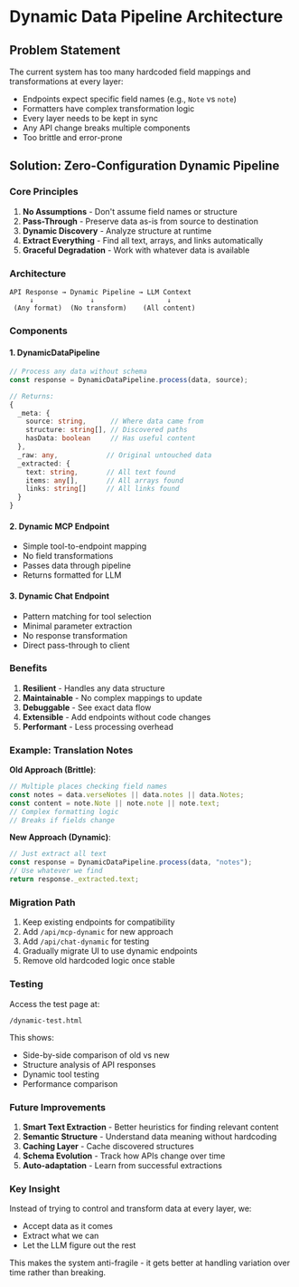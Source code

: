 # Dynamic Data Pipeline Architecture

## Problem Statement

The current system has too many hardcoded field mappings and transformations at every layer:

- Endpoints expect specific field names (e.g., `Note` vs `note`)
- Formatters have complex transformation logic
- Every layer needs to be kept in sync
- Any API change breaks multiple components
- Too brittle and error-prone

## Solution: Zero-Configuration Dynamic Pipeline

### Core Principles

1. **No Assumptions** - Don't assume field names or structure
2. **Pass-Through** - Preserve data as-is from source to destination
3. **Dynamic Discovery** - Analyze structure at runtime
4. **Extract Everything** - Find all text, arrays, and links automatically
5. **Graceful Degradation** - Work with whatever data is available

### Architecture

```
API Response → Dynamic Pipeline → LLM Context
     ↓              ↓                  ↓
 (Any format)  (No transform)    (All content)
```

### Components

#### 1. DynamicDataPipeline

```typescript
// Process any data without schema
const response = DynamicDataPipeline.process(data, source);

// Returns:
{
  _meta: {
    source: string,      // Where data came from
    structure: string[], // Discovered paths
    hasData: boolean     // Has useful content
  },
  _raw: any,            // Original untouched data
  _extracted: {
    text: string,       // All text found
    items: any[],       // All arrays found
    links: string[]     // All links found
  }
}
```

#### 2. Dynamic MCP Endpoint

- Simple tool-to-endpoint mapping
- No field transformations
- Passes data through pipeline
- Returns formatted for LLM

#### 3. Dynamic Chat Endpoint

- Pattern matching for tool selection
- Minimal parameter extraction
- No response transformation
- Direct pass-through to client

### Benefits

1. **Resilient** - Handles any data structure
2. **Maintainable** - No complex mappings to update
3. **Debuggable** - See exact data flow
4. **Extensible** - Add endpoints without code changes
5. **Performant** - Less processing overhead

### Example: Translation Notes

**Old Approach (Brittle)**:

```typescript
// Multiple places checking field names
const notes = data.verseNotes || data.notes || data.Notes;
const content = note.Note || note.note || note.text;
// Complex formatting logic
// Breaks if fields change
```

**New Approach (Dynamic)**:

```typescript
// Just extract all text
const response = DynamicDataPipeline.process(data, "notes");
// Use whatever we find
return response._extracted.text;
```

### Migration Path

1. Keep existing endpoints for compatibility
2. Add `/api/mcp-dynamic` for new approach
3. Add `/api/chat-dynamic` for testing
4. Gradually migrate UI to use dynamic endpoints
5. Remove old hardcoded logic once stable

### Testing

Access the test page at:

```
/dynamic-test.html
```

This shows:

- Side-by-side comparison of old vs new
- Structure analysis of API responses
- Dynamic tool testing
- Performance comparison

### Future Improvements

1. **Smart Text Extraction** - Better heuristics for finding relevant content
2. **Semantic Structure** - Understand data meaning without hardcoding
3. **Caching Layer** - Cache discovered structures
4. **Schema Evolution** - Track how APIs change over time
5. **Auto-adaptation** - Learn from successful extractions

### Key Insight

Instead of trying to control and transform data at every layer, we:

- Accept data as it comes
- Extract what we can
- Let the LLM figure out the rest

This makes the system anti-fragile - it gets better at handling variation over time rather than breaking.
